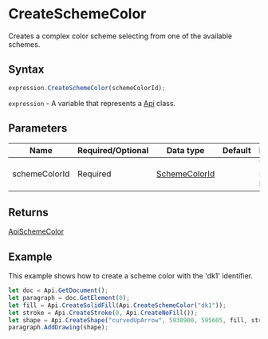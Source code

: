 # CreateSchemeColor

Creates a complex color scheme selecting from one of the available schemes.

## Syntax

```javascript
expression.CreateSchemeColor(schemeColorId);
```

`expression` - A variable that represents a [Api](../Api.md) class.

## Parameters

| **Name** | **Required/Optional** | **Data type** | **Default** | **Description** |
| ------------- | ------------- | ------------- | ------------- | ------------- |
| schemeColorId | Required | [SchemeColorId](../../Enumeration/SchemeColorId.md) |  | The color scheme identifier. |

## Returns

[ApiSchemeColor](../../ApiSchemeColor/ApiSchemeColor.md)

## Example

This example shows how to create a scheme color with the 'dk1' identifier.

```javascript editor-
let doc = Api.GetDocument();
let paragraph = doc.GetElement(0);
let fill = Api.CreateSolidFill(Api.CreateSchemeColor("dk1"));
let stroke = Api.CreateStroke(0, Api.CreateNoFill());
let shape = Api.CreateShape("curvedUpArrow", 5930900, 595605, fill, stroke);
paragraph.AddDrawing(shape);
```
